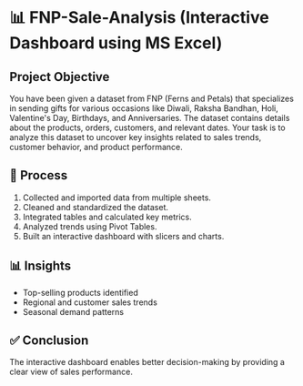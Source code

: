 # 📊 FNP-Sale-Analysis (Interactive Dashboard using MS Excel)

## Project Objective
You have been given a dataset from FNP (Ferns and Petals) that specializes in sending gifts for various occasions like Diwali, Raksha Bandhan, Holi, Valentine's Day, Birthdays, and Anniversaries. The dataset contains details about the products, orders, customers, and relevant dates. Your task is to analyze this dataset to uncover key insights related to sales trends, customer behavior, and product performance.

## 🔄 Process
1. Collected and imported data from multiple sheets.  
2. Cleaned and standardized the dataset.  
3. Integrated tables and calculated key metrics.  
4. Analyzed trends using Pivot Tables.  
5. Built an interactive dashboard with slicers and charts.  

## 📊 Insights
- Top-selling products identified  
- Regional and customer sales trends  
- Seasonal demand patterns  

## ✅ Conclusion
The interactive dashboard enables better decision-making by providing a clear view of sales performance.


